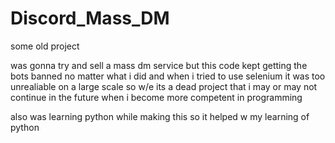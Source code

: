 # Discord_Mass_DM

some old project

was gonna try and sell a mass dm service but this code kept getting the bots banned no matter what i did and when i tried to use selenium it was too unrealiable on a large scale so w/e its a dead project that i may or may not continue in the future when i become more competent in programming

also was learning python while making this so it helped w my learning of python
